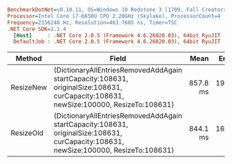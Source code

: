 ``` ini

BenchmarkDotNet=v0.10.11, OS=Windows 10 Redstone 3 [1709, Fall Creators Update] (10.0.16299.192)
Processor=Intel Core i7-6650U CPU 2.20GHz (Skylake), ProcessorCount=4
Frequency=2156248 Hz, Resolution=463.7685 ns, Timer=TSC
.NET Core SDK=2.1.4
  [Host]     : .NET Core 2.0.5 (Framework 4.6.26020.03), 64bit RyuJIT
  DefaultJob : .NET Core 2.0.5 (Framework 4.6.26020.03), 64bit RyuJIT


```
|    Method |                                                                                                                                Field |     Mean |    Error |   StdDev |
|---------- |------------------------------------------------------------------------------------------------------------------------------------- |---------:|---------:|---------:|
| ResizeNew | (DictionaryAllEntriesRemovedAddAgain startCapacity:108631, originalSize:108631, curCapacity:108631, newSize:100000, ResizeTo:108631) | 857.8 ms | 19.71 ms | 22.70 ms |
| ResizeOld | (DictionaryAllEntriesRemovedAddAgain startCapacity:108631, originalSize:108631, curCapacity:108631, newSize:100000, ResizeTo:108631) | 844.1 ms | 16.55 ms | 22.66 ms |
